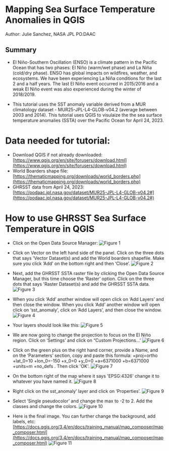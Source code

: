 # Mapping Sea Surface Temperature Anomalies in QGIS

Author: Julie Sanchez, NASA JPL PO.DAAC

## Summary
- El Niño-Southern Oscillation (ENSO) is a climate pattern in the Pacific Ocean that has two phases: El Niño (warm/wet phase) and La Niña (cold/dry phase). ENSO has global impacts on wildfires, weather, and ecosystems. We have been experiencing La Niña conditions for the last 2 and a half years. The last El Niño event occurred in 2015/2016 and a weak El Niño event was also experienced during the winter of 2018/2019.

- This tutorial uses the SST anomaly variable derived from a MUR climatology dataset - MUR25-JPL-L4-GLOB-v04.2 (average between 2003 and 2014). This tutorial uses QGIS to visulaize the the sea surface temperature anomalies (SSTA) over the Pacific Ocean for April 24, 2023.

# Data needed for tutorial:
- Download QGIS if not already downloaded: [https://www.qgis.org/en/site/forusers/download.html](https://www.qgis.org/en/site/forusers/download.html)
- World Boarders shape file: [https://thematicmapping.org/downloads/world_borders.php](https://thematicmapping.org/downloads/world_borders.php)
- GHRSST data from April 24, 2023: [https://podaac.jpl.nasa.gov/dataset/MUR25-JPL-L4-GLOB-v04.2#](https://podaac.jpl.nasa.gov/dataset/MUR25-JPL-L4-GLOB-v04.2#)

# How to use **GHRSST Sea Surface Temperature in** QGIS

- Click on the Open Data Source Manager:
![Figure 1](../../images/MUR_SSTA_QGIS_IMAGES/Screenshot_2023-06-05_at_6.32.39_PM.png)
    
- Click on Vector on the left hand side of the panel. Click on the three dots that says 'Vector Dataset(s) and add the World boarders shapefile. Make sure you click ‘Add’ on the bottom right and then ‘Close’.
![Figure 2](../../images/MUR_SSTA_QGIS_IMAGES/Screenshot_2023-06-06_at_9.29.29_AM.png)

- Next, add the GHRSST SSTA raster file by clicking the Open Data Source Manager, but this time choose the ‘Raster’ option. Click on the three dots that says 'Raster Dataset(s) and add the GHRSST SSTA data.
![Figure 3](../../images/MUR_SSTA_QGIS_IMAGES/Screenshot_2023-06-06_at_9.31.52_AM.png)

- When you click ‘Add’ another window will open click on ‘Add Layers’ and then close the window. When you click ‘Add’ another window will open click on ‘sst_anomaly’, click on ‘Add Layers’, and then close the window.
![Figure 4](../../images/MUR_SSTA_QGIS_IMAGES/Screenshot_2023-06-06_at_9.58.10_AM.png)
    
- Your layers should look like this:
![Figure 5](../../images/MUR_SSTA_QGIS_IMAGES/Screenshot_2023-06-06_at_9.34.33_AM.png)
    
- We are now going to change the projection to focus on the El Niño region. Click on ‘Settings’ and click on “Custom Projections...’
![Figure 6](../../images/MUR_SSTA_QGIS_IMAGES/Screenshot_2023-06-06_at_10.05.49_AM.png)

- Click on the green plus on the right hand corner, provide a Name, and on the ‘Parameters’ section, copy and paste this formula: +proj=ortho +lat_0=10 +lon_0=-150 +x_0=0 +y_0=0 +a=6371000 +b=6371000 +units=m +no_defs . Then click 'OK'. 
![Figure 7](../../images/MUR_SSTA_QGIS_IMAGES/Screenshot_2023-06-06_at_10.18.24_AM.png)
    

- On the bottom right of the map where it says 'EPSG:4326' change it to whatever you have named it.
![Figure 8](../../images/MUR_SSTA_QGIS_IMAGES/Screenshot_2023-06-06_at_10.18.55_AM.png)
    

- Right click on the sst_anomaly’ layer and click on ‘Properties’.
![Figure 9](../../images/MUR_SSTA_QGIS_IMAGES/Screenshot_2023-06-06_at_10.35.30_AM.png)
    

- Select ‘Single pseudocolor’ and change the max to -2 to 2. Add the classes and change the colors.
![Figure 10](../../images/MUR_SSTA_QGIS_IMAGES/Screenshot_2023-06-06_at_10.40.42_AM.png)
    

- Here is the final image. You can further change the background, add labels, etc: [https://docs.qgis.org/3.4/en/docs/training_manual/map_composer/map_composer.html](https://docs.qgis.org/3.4/en/docs/training_manual/map_composer/map_composer.html)
![Figure 11](../../images/MUR_SSTA_QGIS_IMAGES/Screenshot_2023-06-06_at_10.43.38_AM.png)